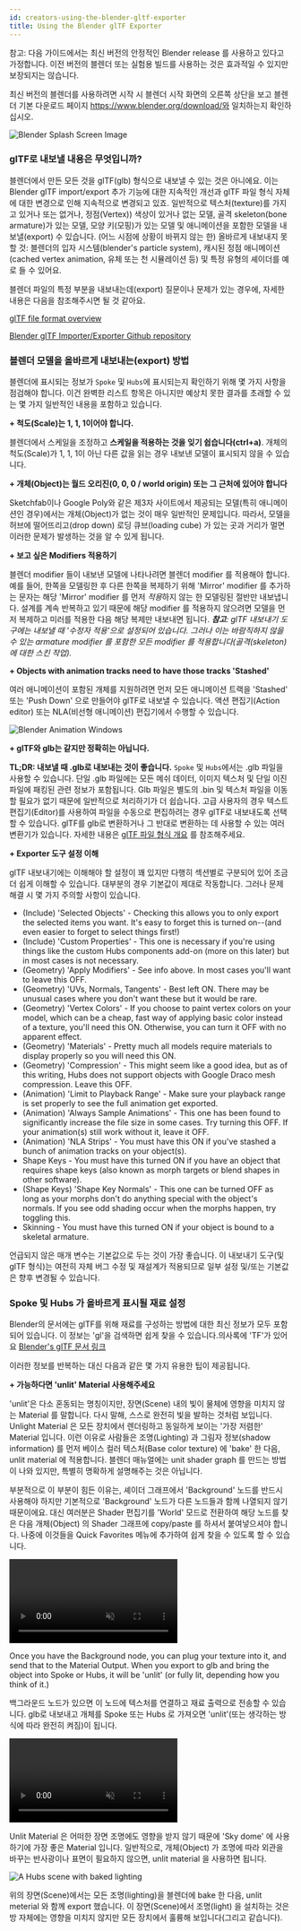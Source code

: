 ```yaml
---
id: creators-using-the-blender-gltf-exporter
title: Using the Blender glTF Exporter
---
```

참고: 다음 가이드에서는 최신 버전의 안정적인 Blender release 를 사용하고 있다고 가정합니다. 이전 버전의 블렌더 또는 실험용 빌드를 사용하는 것은 효과적일 수 있지만 보장되지는 않습니다.

최신 버전의 블렌더를 사용하려면 시작 시 블렌더 시작 화면의 오른쪽 상단을 보고 블렌더 기본 다운로드 페이지 https://www.blender.org/download/와 일치하는지 확인하십시오.

![Blender Splash Screen Image](../website/static/img/BlenderSplash.jpg)


### glTF로 내보낼 내용은 무엇입니까?
블렌더에서 만든 모든 것을 glTF(glb) 형식으로 내보낼 수 있는 것은 아니에요.
이는 Blender glTF import/export 추가 기능에 대한 지속적인 개선과 glTF 파일 형식 자체에 대한 변경으로 인해 지속적으로 변경되고 있죠.
일반적으로 텍스처(texture)를 가지고 있거나 또는 없거나, 정점(Vertex)) 색상이 있거나 없는 모델, 골격 skeleton(bone armature)가 있는 모델, 모양 키(모핑)가 있는 모델 및 애니메이션을 포함한 모델을 내보낼(export) 수 있습니다.
(어느 시점에 상황이 바뀌지 않는 한) 올바르게 내보내지 못할 것: 블렌더의 입자 시스템(blender's particle system), 캐시된 정점 애니메이션(cached vertex animation, 유체 또는 천 시뮬레이션 등) 및 특정 유형의 셰이더를 예로 들 수 있어요.

블렌더 파일의 특정 부분을 내보내는데(export) 질문이나 문제가 있는 경우에, 자세한 내용은 다음을 참조해주시면 될 것 같아요.

[glTF file format overview](https://www.khronos.org/gltf/)

[Blender glTF Importer/Exporter Github repository](https://github.com/KhronosGroup/glTF-Blender-IO)

### 블렌더 모델을 올바르게 내보내는(export) 방법
블렌더에 표시되는 정보가 `Spoke` 및 `Hubs`에 표시되는지 확인하기 위해 몇 가지 사항을 점검해야 합니다. 이건 완벽한 리스트 항목은 아니지만 예상치 못한 결과를 초래할 수 있는 몇 가지 일반적인 내용을 포함하고 있습니다.

**+ 척도(Scale)는 1, 1, 1이어야 합니다.**

블렌더에서 스케일을 조정하고 **스케일을 적용하는 것을 잊기 쉽습니다(ctrl+a)**. 개체의 척도(Scale)가 1, 1, 1이 아닌 다른 값을 읽는 경우 내보낸 모델이 표시되지 않을 수 있습니다.

**+ 개체(Object)는 월드 오리진(0, 0, 0 / world origin) 또는 그 근처에 있어야 합니다**

Sketchfab이나 Google Poly와 같은 제3자 사이트에서 제공되는 모델(특히 애니메이션인 경우)에서는 개체(Object)가 없는 것이 매우 일반적인 문제입니다.
따라서, 모델을 허브에 떨어뜨리고(drop down) 로딩 큐브(loading cube) 가 있는 곳과 거리가 멀면 이러한 문제가 발생하는 것을 알 수 있게 됩니다.

**+ 보고 싶은 Modifiers 적용하기**

블렌더 modifier 들이 내보낸 모델에 나타나려면 블렌더 modifier 를 적용해야 합니다.
예를 들어, 한쪽을 모델링한 후 다른 한쪽을 복제하기 위해 'Mirror' modifier 를 추가하는 문자는 해당 'Mirror' modifier 를 먼저 *적용*하지 않는 한 모델링된 절반만 내보냅니다.
설계를 계속 반복하고 있기 때문에 해당 modifier 를 적용하지 않으려면 모델을 먼저 복제하고 미러를 적용한 다음 해당 복제만 내보내면 됩니다.
***참고**: glTF 내보내기 도구에는 내보낼 때 '수정자 적용'으로 설정되어 있습니다. 그러나 이는 바람직하지 않을 수 있는 armature modifier 를 포함한 모든 modifier 를 적용합니다(골격(skeleton)에 대한 스킨 작업).*

**+ Objects with animation tracks need to have those tracks 'Stashed'**

여러 애니메이션이 포함된 개체를 지원하려면 먼저 모든 애니메이션 트랙을 'Stashed' 또는 'Push Down' 으로 만들어야 glTF로 내보낼 수 있습니다.
액션 편집기(Action editor) 또는 NLA(비선형 애니메이션) 편집기에서 수행할 수 있습니다.

![Blender Animation Windows](img/BlenderAnimationStash.jpg)

**+ glTF와 glb는 같지만 정확히는 아닙니다.**

**TL;DR: 내보낼 때 .glb로 내보내는 것이 좋습니다.**
`Spoke` 및 `Hubs`에서는 .glb 파일을 사용할 수 있습니다. 단일 .glb 파일에는 모든 메쉬 데이터, 이미지 텍스처 및 단일 이진 파일에 패킹된 관련 정보가 포함됩니다.
Glb 파일은 별도의 .bin 및 텍스처 파일을 이동할 필요가 없기 때문에 일반적으로 처리하기가 더 쉽습니다.
고급 사용자의 경우 텍스트 편집기(Editor)를 사용하여 파일을 수동으로 편집하려는 경우 glTF로 내보내도록 선택할 수 있습니다.
glTF를 glb로 변환하거나 그 반대로 변환하는 데 사용할 수 있는 여러 변환기가 있습니다.
자세한 내용은 [glTF 파일 형식 개요](https://www.khronos.org/gltf/) 를 참조해주세요.


**+ Exporter 도구 설정 이해**

glTF 내보내기에는 이해해야 할 설정이 꽤 있지만 다행히 섹션별로 구분되어 있어 조금 더 쉽게 이해할 수 있습니다. 대부분의 경우 기본값이 제대로 작동합니다. 그러나 문제 해결 시 몇 가지 주의할 사항이 있습니다.

<ul>
  <li>(Include) 'Selected Objects' - Checking this allows you to only export the selected items you want. It's easy to forget this is turned on--(and even easier to forget to select things first!)
  <li>(Include) 'Custom Properties' - This one is necessary if you're using things like the custom Hubs components add-on (more on this later) but in most cases is not necessary.
  <li>(Geometry) 'Apply Modifiers' - See info above. In most cases you'll want to leave this OFF.
  <li>(Geometry) 'UVs, Normals, Tangents' - Best left ON. There may be unusual cases where you don't want these but it would be rare.
  <li>(Geometry) 'Vertex Colors' - If you choose to paint vertex colors on your model, which can be a cheap, fast way of applying basic color instead of a texture, you'll need this ON. Otherwise, you can turn it OFF with no apparent effect.
  <li>(Geometry) 'Materials' - Pretty much all models require materials to display properly so you will need this ON.
  <li>(Geometry) 'Compression' - This might seem like a good idea, but as of this writing, Hubs does not support objects with Google Draco mesh compression. Leave this OFF.
  <li>(Animation) 'Limit to Playback Range' - Make sure your playback range is set properly to see the full animation get exported.
  <li>(Animation) 'Always Sample Animations' - This one has been found to significantly increase the file size in some cases. Try turning this OFF. If your animation(s) still work without it, leave it OFF.
  <li>(Animation) 'NLA Strips' - You must have this ON if you've stashed a bunch of animation tracks on your object(s).
  <li>Shape Keys - You must have this turned ON if you have an object that requires shape keys (also known as morph targets or blend shapes in other software).
  <li>(Shape Keys) 'Shape Key Normals' - This one can be turned OFF as long as your morphs don't do anything special with the object's normals. If you see odd shading occur when the morphs happen, try toggling this.
  <li>Skinning - You must have this turned ON if your object is bound to a skeletal armature.
</ul>

언급되지 않은 매개 변수는 기본값으로 두는 것이 가장 좋습니다.
이 내보내기 도구(및 glTF 형식)는 여전히 자체 버그 수정 및 재설계가 적용되므로 일부 설정 및/또는 기본값은 향후 변경될 수 있습니다.

### Spoke 및 Hubs 가 올바르게 표시될 재료 설정

Blender의 문서에는 glTF를 위해 재료를 구성하는 방법에 대한 최신 정보가 모두 포함되어 있습니다. 이 정보는 'gl'을 검색하면 쉽게 찾을 수 있습니다.의사록에 'TF'가 있어요 [Blender's glTF 문서 링크](https://docs.blender.org/manual/en/dev/addons/import_export/scene_gltf2.html?highlight=gltf#gltf-2-0)

이러한 정보를 반복하는 대신 다음과 같은 몇 가지 유용한 팁이 제공됩니다.

**+ 가능하다면 'unlit' Material 사용해주세요**

'unlit'은 다소 혼동되는 명칭이지만, 장면(Scene) 내의 빛이 물체에 영향을 미치지 않는 Material 를 말합니다.
다시 말해, 스스로 완전히 빛을 발하는 것처럼 보입니다.
Unlight Material 은 모든 장치에서 렌더링하고 동일하게 보이는 '가장 저렴한' Material 입니다.
이런 이유로 사람들은 조명(Lighting) 과 그림자 정보(shadow information) 를 먼저 베이스 컬러 텍스처(Base color texture) 에 'bake' 한 다음, unlit material 에 적용합니다. 
블렌더 매뉴얼에는 unit shader graph 를 만드는 방법이 나와 있지만, 특별히 명확하게 설명해주는 것은 아닙니다.

부분적으로 이 부분이 힘든 이유는, 셰이더 그래프에서 'Background' 노드를 반드시 사용해야 하지만 기본적으로 'Background' 노드가 다른 노드들과 함께 나열되지 않기 때문이에요.
대신 여러분은 Shader 편집기를 'World' 모드로 전환하여 해당 노드를 찾은 다음 개체(Object) 의 Shader 그래프에 copy/paste 를 하셔서 붙여넣으셔야 합니다.
나중에 이것들을 Quick Favorites 메뉴에 추가하여 쉽게 찾을 수 있도록 할 수 있습니다.

<video autoplay loop muted controls >
  <source src="../website/static/img/BlenderShaderBackground.mp4" type="video/mp4">
  <img src="../website/static/img/intro-custom-avatar.jpeg" alt="Blender - Finding Background Node">
  Your browser does not support HTML5 video.
</video>

Once you have the Background node, you can plug your texture into it, and send that to the Material Output.
When you export to glb and bring the object into Spoke or Hubs, it will be 'unlit' (or fully lit, depending how you think of it.)

백그라운드 노드가 있으면 이 노드에 텍스처를 연결하고 재료 출력으로 전송할 수 있습니다.
glb로 내보내고 개체를 Spoke 또는 Hubs 로 가져오면 'unlit'(또는 생각하는 방식에 따라 완전히 켜짐)이 됩니다.

<video autoplay loop muted controls >
  <source src="../website/static/img/BlenderShaderBackground2.mp4" type="video/mp4">
  <img src="../website/static/img/intro-custom-avatar.jpeg" alt="Blender - Using Background Node">
  Your browser does not support HTML5 video.
</video>

Unlit Material 은 어떠한 장면 조명에도 영향을 받지 않기 때문에 'Sky dome' 에 사용하기에 가장 좋은 Material 입니다.
일반적으로, 개체(Object) 가 조명에 따라 외관을 바꾸는 반사광이나 표면이 필요하지 않으면, unlit material 을 사용하면 됩니다.

![A Hubs scene with baked lighting](../website/static/img/HelloWebXRscene.jpg)

위의 장면(Scene)에서는 모든 조명(lighting)을 블렌더에 bake 한 다음, unlit meterial 와 함께 export 했습니다.
이 장면(Scene)에서 조명(light) 을 설치하는 것은 방 자체에는 영향을 미치지 않지만 모든 장치에서 훌륭해 보입니다(그리고 같습니다).